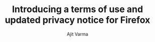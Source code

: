 ---
layout: post
title: "Introducing a terms of use and updated privacy notice for Firefox"
link: https://blog.mozilla.org/en/products/firefox/firefox-news/firefox-terms-of-use/
author: "Ajit Varma"
published_date: ""
description: "We’re introducing a Terms of Use for Firefox for the first time, along with an updated Privacy Notice. Why now? Although we’ve historically relied on our open source license for Firefox and public commitments to you, we are building in a much different technology landscape today. We want to make these commitments abundantly clear and accessible."
language: "en_US"
categories: "Liens"
tags: "firefox navigateur mozilla vie-privée"
og-tags: "firefox navigateur mozilla vie-privée"
permalink: /:categories/:year/:month/:day/:title/
---